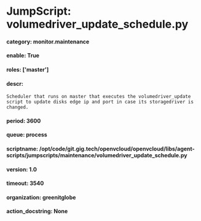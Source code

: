 
# JumpScript: volumedriver_update_schedule.py
        
#### category: monitor.maintenance
#### enable: True
#### roles: ['master']
#### descr: 
```
Scheduler that runs on master that executes the volumedriver_update script to update disks edge ip and port in case its storagedriver is changed.

```
#### period: 3600
#### queue: process
#### scriptname: /opt/code/git.gig.tech/openvcloud/openvcloud/libs/agent-scripts/jumpscripts/maintenance/volumedriver_update_schedule.py
#### version: 1.0
#### timeout: 3540
#### organization: greenitglobe
#### action_docstring: None